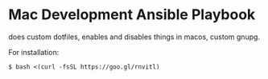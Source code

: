 # Mac Development Ansible Playbook

does custom dotfiles, enables and disables things in macos, custom gnupg. 

For installation:

    $ bash <(curl -fsSL https://goo.gl/rnvitl)
